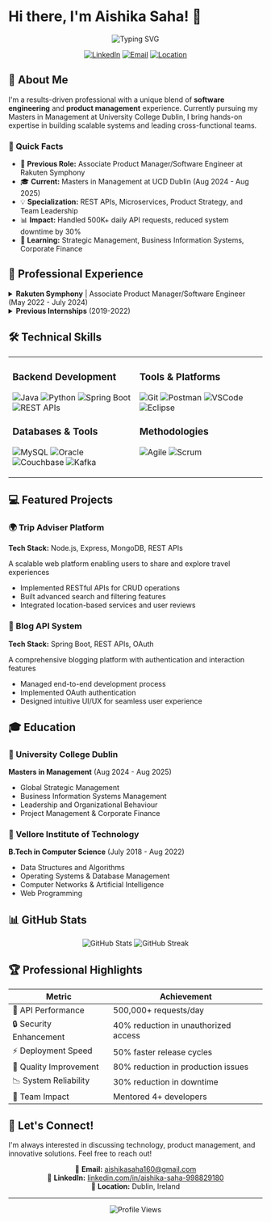 # Hi there, I'm Aishika Saha! 👋

<div align="center">
  <img src="https://readme-typing-svg.herokuapp.com?font=Fira+Code&pause=1000&color=6C63FF&center=true&vCenter=true&width=435&lines=Software+Engineer+%7C+Product+Manager;Masters+Student+at+UCD+Dublin;Building+Scalable+Solutions" alt="Typing SVG" />
</div>

<div align="center">
  
  [![LinkedIn](https://img.shields.io/badge/LinkedIn-0077B5?style=for-the-badge&logo=linkedin&logoColor=white)](https://linkedin.com/in/aishika-saha-998829180/)
  [![Email](https://img.shields.io/badge/Email-D14836?style=for-the-badge&logo=gmail&logoColor=white)](mailto:aishikasaha160@gmail.com)
  [![Location](https://img.shields.io/badge/Dublin,_Ireland-4285F4?style=for-the-badge&logo=google-maps&logoColor=white)](https://maps.google.com/?q=Dublin,Ireland)
  
</div>

## 🚀 About Me

I'm a results-driven professional with a unique blend of **software engineering** and **product management** experience. Currently pursuing my Masters in Management at University College Dublin, I bring hands-on expertise in building scalable systems and leading cross-functional teams.

### 🎯 Quick Facts
- 🔭 **Previous Role:** Associate Product Manager/Software Engineer at Rakuten Symphony
- 🎓 **Current:** Masters in Management at UCD Dublin (Aug 2024 - Aug 2025)
- 💡 **Specialization:** REST APIs, Microservices, Product Strategy, and Team Leadership
- 📊 **Impact:** Handled 500K+ daily API requests, reduced system downtime by 30%
- 🌱 **Learning:** Strategic Management, Business Information Systems, Corporate Finance

## 💼 Professional Experience

<details>
<summary><b>Rakuten Symphony</b> | Associate Product Manager/Software Engineer (May 2022 - July 2024)</summary>

### 🎯 Key Achievements
- **🚀 API Development & Scalability**
  - Led development of high-performance REST APIs handling **500,000+ requests/day**
  - Enhanced platform efficiency and expanded product capabilities
  
- **🔐 Security & Compliance**
  - Implemented OAuth 2.0 authentication protocols
  - Reduced unauthorized access by **40%**
  
- **⚡ Process Optimization**
  - Introduced CI/CD pipelines and automated testing frameworks
  - Cut production issues by **80%** and halved time-to-market
  
- **👥 Team Leadership**
  - Mentored 4+ junior engineers
  - Established best practices reducing critical bugs by **25%**
  
- **📉 Risk Management**
  - Identified and mitigated stability risks
  - Reduced system downtime by **30%** through performance tuning
</details>

<details>
<summary><b>Previous Internships</b> (2019-2022)</summary>

### Rakuten India | Technical Intern
- Developed REST APIs and Angular 8 UIs for OSS/BSS platforms
- Streamlined data workflows and improved user engagement

### The Sparks Foundation | Web Development Intern
- Built secure backend for donation platform using PHP/MySQL
- Implemented authentication, transaction handling, and input validation

### Technology and Gaming Club - VIT | Product Lead
- Led development of JavaFX desktop tools for event automation
- Designed game logic systems and integrated APIs for real-time interaction
</details>

## 🛠️ Technical Skills

<table>
<tr>
<td valign="top" width="50%">

### Backend Development
![Java](https://img.shields.io/badge/Java-ED8B00?style=for-the-badge&logo=openjdk&logoColor=white)
![Python](https://img.shields.io/badge/Python-3776AB?style=for-the-badge&logo=python&logoColor=white)
![Spring Boot](https://img.shields.io/badge/Spring_Boot-6DB33F?style=for-the-badge&logo=spring&logoColor=white)
![REST APIs](https://img.shields.io/badge/REST_APIs-009688?style=for-the-badge&logo=fastapi&logoColor=white)

### Databases & Tools
![MySQL](https://img.shields.io/badge/MySQL-4479A1?style=for-the-badge&logo=mysql&logoColor=white)
![Oracle](https://img.shields.io/badge/Oracle-F80000?style=for-the-badge&logo=oracle&logoColor=white)
![Couchbase](https://img.shields.io/badge/Couchbase-EA2328?style=for-the-badge&logo=couchbase&logoColor=white)
![Kafka](https://img.shields.io/badge/Apache_Kafka-231F20?style=for-the-badge&logo=apache-kafka&logoColor=white)

</td>
<td valign="top" width="50%">

### Tools & Platforms
![Git](https://img.shields.io/badge/Git-F05032?style=for-the-badge&logo=git&logoColor=white)
![Postman](https://img.shields.io/badge/Postman-FF6C37?style=for-the-badge&logo=postman&logoColor=white)
![VSCode](https://img.shields.io/badge/VSCode-007ACC?style=for-the-badge&logo=visual-studio-code&logoColor=white)
![Eclipse](https://img.shields.io/badge/Eclipse-2C2255?style=for-the-badge&logo=eclipse&logoColor=white)

### Methodologies
![Agile](https://img.shields.io/badge/Agile-0095D5?style=for-the-badge&logo=agile&logoColor=white)
![Scrum](https://img.shields.io/badge/Scrum-009FDA?style=for-the-badge&logo=scrumalliance&logoColor=white)

</td>
</tr>
</table>

## 💻 Featured Projects

### 🌍 Trip Adviser Platform
**Tech Stack:** Node.js, Express, MongoDB, REST APIs

A scalable web platform enabling users to share and explore travel experiences
- Implemented RESTful APIs for CRUD operations
- Built advanced search and filtering features
- Integrated location-based services and user reviews

### 📝 Blog API System
**Tech Stack:** Spring Boot, REST APIs, OAuth

A comprehensive blogging platform with authentication and interaction features
- Managed end-to-end development process
- Implemented OAuth authentication
- Designed intuitive UI/UX for seamless user experience

## 🎓 Education

### 🏫 University College Dublin
**Masters in Management** (Aug 2024 - Aug 2025)
- Global Strategic Management
- Business Information Systems Management
- Leadership and Organizational Behaviour
- Project Management & Corporate Finance

### 🏫 Vellore Institute of Technology
**B.Tech in Computer Science** (July 2018 - Aug 2022)
- Data Structures and Algorithms
- Operating Systems & Database Management
- Computer Networks & Artificial Intelligence
- Web Programming

## 📊 GitHub Stats

<div align="center">
  <img src="https://github-readme-stats.vercel.app/api?username=aishikasaha&show_icons=true&theme=radical" alt="GitHub Stats" />
  <img src="https://github-readme-streak-stats.herokuapp.com/?user=aishikasaha&theme=radical" alt="GitHub Streak" />
</div>

## 🏆 Professional Highlights

<div align="center">
  
| Metric | Achievement |
|--------|-------------|
| 🚀 API Performance | 500,000+ requests/day |
| 🔒 Security Enhancement | 40% reduction in unauthorized access |
| ⚡ Deployment Speed | 50% faster release cycles |
| 🐛 Quality Improvement | 80% reduction in production issues |
| 📉 System Reliability | 30% reduction in downtime |
| 👥 Team Impact | Mentored 4+ developers |

</div>

## 🤝 Let's Connect!

I'm always interested in discussing technology, product management, and innovative solutions. Feel free to reach out!

<div align="center">
  
  📧 **Email:** aishikasaha160@gmail.com  
  💼 **LinkedIn:** [linkedin.com/in/aishika-saha-998829180](https://linkedin.com/in/aishika-saha-998829180/)  
  📍 **Location:** Dublin, Ireland  
  
</div>

---

<div align="center">
  <img src="https://komarev.com/ghpvc/?username=aishikasaha&color=6C63FF&style=flat-square" alt="Profile Views" />
</div>
